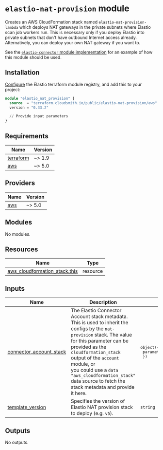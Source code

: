 # `elastio-nat-provision` module

Creates an AWS CloudFormation stack named `elastio-nat-provision-lambda` which deploys NAT gateways in the private subnets where Elastio scan job workers run. This is necessary only if you deploy Elastio into private subnets that don't have outbound Internet access already. Alternatively, you can deploy your own NAT gateway if you want to.

See the [`elastio-connector` module implementation](../../main.tf) for an example of how this module should be used.

## Installation

[Configure](../../README.md#configuring-the-terraform-modules-registry) the Elastio terraform module registry, and add this to your project:

```tf
module "elastio_nat_provision" {
  source  = "terraform.cloudsmith.io/public/elastio-nat-provision/aws"
  version = "0.33.2"

  // Provide input parameters
}
```

<!-- BEGIN_TF_DOCS -->

## Requirements

| Name                                                                     | Version |
| ------------------------------------------------------------------------ | ------- |
| <a name="requirement_terraform"></a> [terraform](#requirement_terraform) | ~> 1.9  |
| <a name="requirement_aws"></a> [aws](#requirement_aws)                   | ~> 5.0  |

## Providers

| Name                                             | Version |
| ------------------------------------------------ | ------- |
| <a name="provider_aws"></a> [aws](#provider_aws) | ~> 5.0  |

## Modules

No modules.

## Resources

| Name                                                                                                                              | Type     |
| --------------------------------------------------------------------------------------------------------------------------------- | -------- |
| [aws_cloudformation_stack.this](https://registry.terraform.io/providers/hashicorp/aws/latest/docs/resources/cloudformation_stack) | resource |

## Inputs

| Name                                                                                                   | Description                                                                                                                                                                                                                                                                                                                                                      | Type                                                      | Default | Required |
| ------------------------------------------------------------------------------------------------------ | ---------------------------------------------------------------------------------------------------------------------------------------------------------------------------------------------------------------------------------------------------------------------------------------------------------------------------------------------------------------- | --------------------------------------------------------- | ------- | :------: |
| <a name="input_connector_account_stack"></a> [connector_account_stack](#input_connector_account_stack) | The Elastio Connector Account stack metadata. This is used to inherit the<br/> configs by the `nat-provision` stack. The value for this parameter can be<br/> provided as the `cloudformation_stack` output of the `account` module, or<br/> you could use a `data "aws_cloudformation_stack"` data source to fetch the<br/> stack metadata and provide it here. | <pre>object({<br/> parameters = map(string)<br/> })</pre> | n/a     |   yes    |
| <a name="input_template_version"></a> [template_version](#input_template_version)                      | Specifies the version of Elastio NAT provision stack to deploy (e.g. `v5`).                                                                                                                                                                                                                                                                                      | `string`                                                  | `"v5"`  |    no    |

## Outputs

No outputs.

<!-- END_TF_DOCS -->
